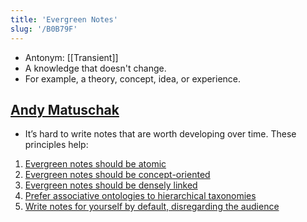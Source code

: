 ```yaml
---
title: 'Evergreen Notes'
slug: '/B0B79F'
---
```


- Antonym: [[Transient]]
- A knowledge that doesn't change.
- For example, a theory, concept, idea, or experience.

## [Andy Matuschak](https://notes.andymatuschak.org/Evergreen_notes)
- It’s hard to write notes that are worth developing over time. These principles help:
1. [Evergreen notes should be atomic](https://notes.andymatuschak.org/z4Rrmh17vMBbauEGnFPTZSK3UmdsGExLRfZz1) 
1. [Evergreen notes should be concept-oriented](https://notes.andymatuschak.org/z6bci25mVUBNFdVWSrQNKr6u7AZ1jFzfTVbMF) 
1. [Evergreen notes should be densely linked](https://notes.andymatuschak.org//z2HUE4ABbQjUNjrNemvkTCsLa1LPDRuwh1tXC) 
1. [Prefer associative ontologies to hierarchical taxonomies](https://notes.andymatuschak.org/z29hLZHiVt7W2uss2uMpSZquAX5T6vaeSF6Cy) 
1. [Write notes for yourself by default, disregarding the audience](https://notes.andymatuschak.org/z8AfCaQJdp852orumhXPxHb3r278FHA9xZN8J)
